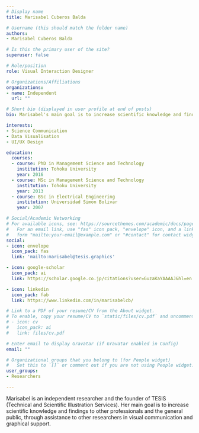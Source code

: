 ```yaml
---
# Display name
title: Marisabel Cuberos Balda

# Username (this should match the folder name)
authors:
- Marisabel Cuberos Balda

# Is this the primary user of the site?
superuser: false

# Role/position
role: Visual Interaction Designer

# Organizations/Affiliations
organizations:
- name: Independent
  url: ""

# Short bio (displayed in user profile at end of posts)
bio: Marisabel's main goal is to increase scientific knowledge and findings to other professionals and the general public, through assistance to other researchers in visual communication and graphical support.

interests:
- Science Communication
- Data Visualisation
- UI/UX Design

education:
  courses:
  - course: PhD in Management Science and Technology
    institution: Tohoku University
    year: 2016
  - course: MSc in Management Science and Technology
    institution: Tohoku University
    year: 2013
  - course: BSc in Electrical Engineering
    institution: Universidad Simon Bolivar
    year: 2007

# Social/Academic Networking
# For available icons, see: https://sourcethemes.com/academic/docs/page-builder/#icons
#   For an email link, use "fas" icon pack, "envelope" icon, and a link in the
#   form "mailto:your-email@example.com" or "#contact" for contact widget.
social:
- icon: envelope
  icon_pack: fas
  link: 'mailto:marisabel@tesis.graphics'

- icon: google-scholar
  icon_pack: ai
  link: https://scholar.google.co.jp/citations?user=GuzaKaYAAAAJ&hl=en

- icon: linkedin
  icon_pack: fab
  link: https://www.linkedin.com/in/marisabelcb/

# Link to a PDF of your resume/CV from the About widget.
# To enable, copy your resume/CV to `static/files/cv.pdf` and uncomment the lines below.
# - icon: cv
#   icon_pack: ai
#   link: files/cv.pdf

# Enter email to display Gravatar (if Gravatar enabled in Config)
email: ""

# Organizational groups that you belong to (for People widget)
#   Set this to `[]` or comment out if you are not using People widget.
user_groups:
- Researchers

---
```

Marisabel is an independent researcher and the founder of TESIS (Technical and Scientific Illustration Services). Her main goal is to increase scientific knowledge and findings to other professionals and the general public, through assistance to other researchers in visual communication and graphical support.
